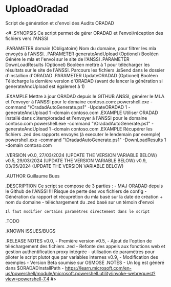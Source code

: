 # UploadOradad
Script de génération et d'envoi des Audits ORADAD

<#
.SYNOPSIS
	Ce script permet de gérer ORADAD et l'envoi/réception des fichiers vers l'ANSSI

.PARAMETER domain (Obligatoire)
    Nom du domaine, pour filtrer les mla envoyés à l'ANSSI.
.PARAMETER generateAndUpload (Optionel)
    Booléen Génère le mla et l'envoi sur le site de l'ANSSI
.PARAMETER DownLoadResults (Optionel)
    Booléen mettre à 1 pour télécharger les résultats sur le site de l'ANSSI. Parcours les fichiers .isSend dans le dossier d'installion d'ORADAD
.PARAMETER UpdateORADAD (Optionel)
    Booléen Télécharge la dernière version d'ORADAD (avant de lancer la génération si generateAndUpload est égalemet à 1)

.EXAMPLE
    Mettre à jour ORADAD depuis le GITHUB ANSSI, générer le MLA et l'envoyer à l'ANSSI pour le domaine contoso.com:
    powershell.exe -command "<path>\OradadAutoGenerate.ps1" -UpdateORADAD 1 -generateAndUpload 1 -domain contoso.com
.EXAMPLE
    Utiliser ORADAD installé dans c:\temp\oradad et l'envoyer à l'ANSSI pour le domaine contoso.com
    powershell.exe -command "<path>\OradadAutoGenerate.ps1" -generateAndUpload 1 -domain contoso.com
.EXAMPLE
    Récupérer les fichiers .zed des rapports envoyés (à executer le lendemain par exemple)
    powershell.exe -command "<path>\OradadAutoGenerate.ps1" -DownLoadResults 1 -domain contoso.com

.VERSION
	v0.0, 27/03/2024 (UPDATE THE VERSION VARIABLE BELOW)
    v0.5, 29/03/2024 (UPDATE THE VERSION VARIABLE BELOW)
    v0.9, 03/05/2024 (UPDATE THE VERSION VARIABLE BELOW)
	
.AUTHOR
	Guillaume Bues
	
.DESCRIPTION
    Ce script se compose de 3 parties :
	- MAJ ORADAD depuis le Github de l'ANSSI !!! Risque de perte des vos fichiers de config
	- Génération du rapport et récuprétion du mla basé sur la date de création + nom du domaine
    - téléchargement du .zed basé sur un témoin d'envoi

    Il faut modifier certains paramètres directement dans le script
.TODO
	
.KNOWN ISSUES/BUGS
	
.RELEASE NOTES
    v0.0, 
        - Première version
    v0.5,
        - Ajout de l'option de téléchargement des fichiers .zed
        - Refonte des appels aux fonctions web et gestion authentification proxy intégrée
        - utilisation de paramètres pour piloter le script plutot que par variables internes
    v0.9,
        - Modification des exemples
        - Version Beta soumise sur OSMOSE
.NOTES
	- Un log est généré dans $ORADADInstallPath
    - https://learn.microsoft.com/en-us/powershell/module/microsoft.powershell.utility/invoke-webrequest?view=powershell-7.4
#>
